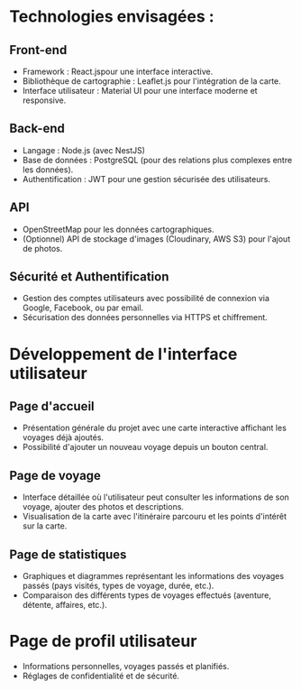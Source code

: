 # Technologies envisagées :

## Front-end
- Framework : React.jspour une interface interactive.
- Bibliothèque de cartographie : Leaflet.js pour l'intégration de la carte.
- Interface utilisateur : Material UI pour une interface moderne et responsive.

## Back-end
- Langage : Node.js (avec NestJS) 
- Base de données : PostgreSQL (pour des relations plus complexes entre les données).
- Authentification : JWT pour une gestion sécurisée des utilisateurs.

## API
- OpenStreetMap pour les données cartographiques.
- (Optionnel) API de stockage d'images (Cloudinary, AWS S3) pour l'ajout de photos.

## Sécurité et Authentification 
- Gestion des comptes utilisateurs avec possibilité de connexion via Google, Facebook, ou par email.
- Sécurisation des données personnelles via HTTPS et chiffrement.

# Développement de l'interface utilisateur 

## Page d'accueil 
- Présentation générale du projet avec une carte interactive affichant les voyages déjà ajoutés.
- Possibilité d'ajouter un nouveau voyage depuis un bouton central.

## Page de voyage
- Interface détaillée où l'utilisateur peut consulter les informations de son voyage, ajouter des photos et descriptions.
- Visualisation de la carte avec l'itinéraire parcouru et les points d'intérêt sur la carte.

## Page de statistiques
- Graphiques et diagrammes représentant les informations des voyages passés (pays visités, types de voyage, durée, etc.).
- Comparaison des différents types de voyages effectués (aventure, détente, affaires, etc.).

# Page de profil utilisateur
- Informations personnelles, voyages passés et planifiés.
- Réglages de confidentialité et de sécurité.
